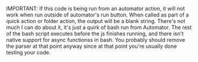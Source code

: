 IMPORTANT: If this code is being run from an automator action, it will not work when run outside of automator's run button. When called as part of a quick action or folder action, the output will be a blank string. There's not much I can do about it, it's just a quirk of bash run from Automator. The rest of the bash script executes before the js finishes running, and there isn't native support for async functionss in bash. You probably should remove the parser at that point anyway since at that point you're usually done testing your code.